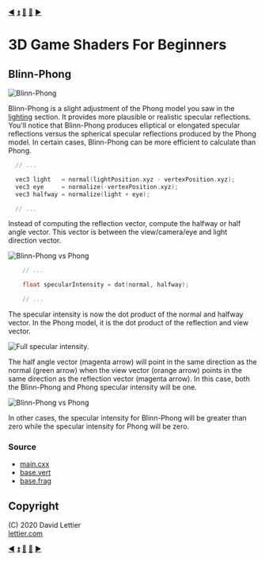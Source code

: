 [:arrow_backward:](lighting.md)
[:arrow_double_up:](../README.md)
[:arrow_up_small:](#)
[:arrow_down_small:](#copyright)
[:arrow_forward:](fresnel-factor.md)

# 3D Game Shaders For Beginners

## Blinn-Phong

![Blinn-Phong](https://i.imgur.com/CFWEeGK.gif)

Blinn-Phong is a slight adjustment of the Phong model you saw in the [lighting](lighting.md) section.
It provides more plausible or realistic specular reflections.
You'll notice that Blinn-Phong produces elliptical or elongated specular reflections
versus the spherical specular reflections produced by the Phong model.
In certain cases, Blinn-Phong can be more efficient to calculate than Phong.

```c
  // ...

  vec3 light   = normal(lightPosition.xyz - vertexPosition.xyz);
  vec3 eye     = normalize(-vertexPosition.xyz);
  vec3 halfway = normalize(light + eye);

  // ...
```

Instead of computing the reflection vector,
compute the halfway or half angle vector.
This vector is between the view/camera/eye and light direction vector.

![Blinn-Phong vs Phong](https://i.imgur.com/vtqd1Ox.gif)

```c
    // ...

    float specularIntensity = dot(normal, halfway);

    // ...
```

The specular intensity is now the dot product of the normal and halfway vector.
In the Phong model, it is the dot product of the reflection and view vector.

![Full specular intensity.](https://i.imgur.com/WZQqxEH.png)

The half angle vector (magenta arrow) will point in the same direction as the normal (green arrow) when the
view vector (orange arrow) points in the same direction as the reflection vector (magenta arrow).
In this case, both the Blinn-Phong and Phong specular intensity will be one.

![Blinn-Phong vs Phong](https://i.imgur.com/kiSdJzt.png)

In other cases, the specular intensity for Blinn-Phong will be greater than zero
while the specular intensity for Phong will be zero.

### Source

- [main.cxx](../demonstration/src/main.cxx)
- [base.vert](../demonstration/shaders/vertex/base.vert)
- [base.frag](../demonstration/shaders/fragment/base.frag)

## Copyright

(C) 2020 David Lettier
<br>
[lettier.com](https://www.lettier.com)

[:arrow_backward:](lighting.md)
[:arrow_double_up:](../README.md)
[:arrow_up_small:](#)
[:arrow_down_small:](#copyright)
[:arrow_forward:](fresnel-factor.md)
